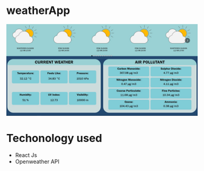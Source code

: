 # weatherApp

![Website Mainpage](WeatherApp.jpg)

# Techonology used

- React Js
- Openweather API
